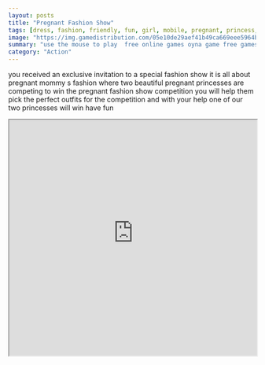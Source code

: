 ```yaml
---
layout: posts
title: "Pregnant Fashion Show"
tags: [dress, fashion, friendly, fun, girl, mobile, pregnant, princess, show, free, online, games, oyna, game, free, games, play, play, games]
image: "https://img.gamedistribution.com/05e10de29aef41b49ca669eee5964bef.jpg"
summary: "use the mouse to play  free online games oyna game free games play play games"
category: "Action"
---
```


you received an exclusive invitation to a special fashion show it is all about pregnant mommy s fashion where two beautiful pregnant princesses are competing to win the pregnant fashion show competition you will help them pick the perfect outfits for the competition and with your help one of our two princesses will win have fun

<iframe width="100%" height="480px;" src="https://html5.gamedistribution.com/05e10de29aef41b49ca669eee5964bef/"></iframe>